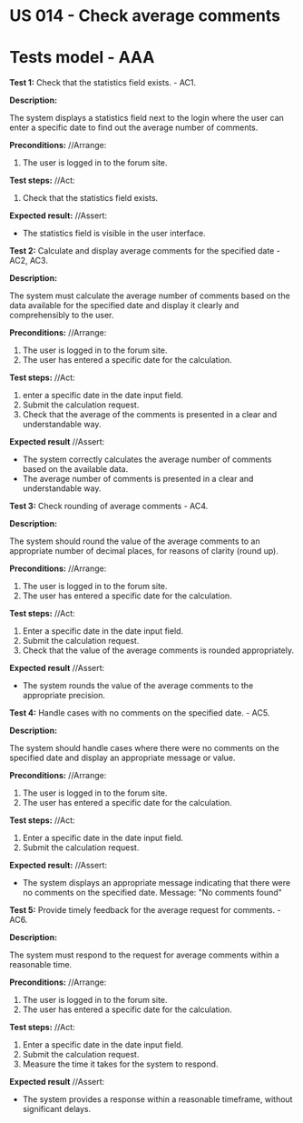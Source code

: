 # US 014 - Check average comments

# Tests model - AAA

**Test 1:** Check that the statistics field exists. - AC1.

**Description:**

The system displays a statistics field next to the login where the user can enter a specific date to find out the average number of comments.

**Preconditions:**
//Arrange:
1. The user is logged in to the forum site.

**Test steps:**
//Act:
1. Check that the statistics field exists.

**Expected result:**
//Assert:
* The statistics field is visible in the user interface.

**Test 2:** Calculate and display average comments for the specified date - AC2, AC3.

**Description:**

The system must calculate the average number of comments based on the data available for the specified date and display it clearly and comprehensibly to the user.

**Preconditions:**
//Arrange:
1. The user is logged in to the forum site.
2. The user has entered a specific date for the calculation.

**Test steps:**
//Act:
1. enter a specific date in the date input field.
2. Submit the calculation request.
3. Check that the average of the comments is presented in a clear and understandable way.

**Expected result**
//Assert:
* The system correctly calculates the average number of comments based on the available data.
* The average number of comments is presented in a clear and understandable way.

**Test 3:** Check rounding of average comments - AC4.

**Description:**

The system should round the value of the average comments to an appropriate number of decimal places, for reasons of clarity (round up).

**Preconditions:**
//Arrange:
1. The user is logged in to the forum site.
2. The user has entered a specific date for the calculation.

**Test steps:**
//Act:
1. Enter a specific date in the date input field.
2. Submit the calculation request.
3. Check that the value of the average comments is rounded appropriately.

**Expected result**
//Assert:
* The system rounds the value of the average comments to the appropriate precision.

**Test 4:** Handle cases with no comments on the specified date. - AC5.

**Description:**

The system should handle cases where there were no comments on the specified date and display an appropriate message or value.

**Preconditions:**
//Arrange:
1. The user is logged in to the forum site.
2. The user has entered a specific date for the calculation.

**Test steps:**
//Act:
1. Enter a specific date in the date input field.
2. Submit the calculation request.

**Expected result:**
//Assert:
* The system displays an appropriate message indicating that there were no comments on the specified date. Message: "No comments found"

**Test 5:** Provide timely feedback for the average request for comments. - AC6.

**Description:**

The system must respond to the request for average comments within a reasonable time.

**Preconditions:**
//Arrange:
1. The user is logged in to the forum site.
2. The user has entered a specific date for the calculation.

**Test steps:**
//Act:
1. Enter a specific date in the date input field.
2. Submit the calculation request.
3. Measure the time it takes for the system to respond.

**Expected result**
//Assert:
* The system provides a response within a reasonable timeframe, without significant delays.


